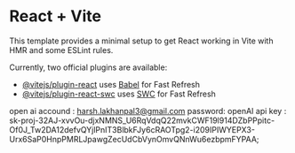 # React + Vite

This template provides a minimal setup to get React working in Vite with HMR and some ESLint rules.

Currently, two official plugins are available:

- [@vitejs/plugin-react](https://github.com/vitejs/vite-plugin-react/blob/main/packages/plugin-react/README.md) uses [Babel](https://babeljs.io/) for Fast Refresh
- [@vitejs/plugin-react-swc](https://github.com/vitejs/vite-plugin-react-swc) uses [SWC](https://swc.rs/) for Fast Refresh




open ai accound : harsh.lakhanpal3@gmail.com
password: 
openAI api key : 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;